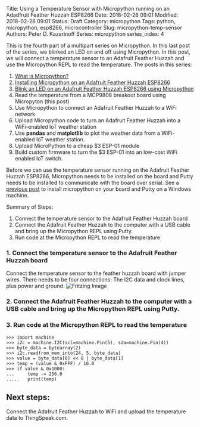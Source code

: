 Title: Using a Temperature Sensor with Micropython running on an Adadfruit Feather Huzzah ESP8266
Date: 2018-02-26 09:01
Modified: 2018-02-26 09:01
Status: Draft
Category: micropython
Tags: python, micropython, esp8266, microcontroller
Slug: micropython-temp-sensor
Authors: Peter D. Kazarinoff
Series: micropython
series_index: 4

This is the fourth part of a multipart series on Micropython. In this last post of the series, we blinked an LED on and off using Micropython. In this post, we will connect a temperature sensor to an Adafruit Feather Huzzah and use the Micropython REPL to read the temperature. The posts in this series:

1. [What is Micropython?]({filename}what_is_micropython.md)
2. [Installing Micropython on an Adafruit Feather Huzzah ESP8266]({filename}micropython_install.md)
3. [Blink an LED on an Adafruit Feather Huzzah ESP8266 using Micropython]({filename}micropython_REPL.md)
4. Read the temperature from a MCP9808 breakout board using Micropyton (this post)
5. Use Micropython to connect an Adafruit Feather Huzzah to a WiFi network
6. Upload Micropython code to turn an Adafruit Feather Huzzah into a WiFi-enabled IoT weather station
7. Use **pandas** and **matplotlib** to plot the weather data from a WiFi-enabled IoT weather station.
8. Upload MicroPython to a cheap $3 ESP-01 module
9. Build custom firmware to turn the $3 ESP-01 into an low-cost WiFi enabled IoT switch.

Before we can use the temperature sensor running on the Adafruit Feather Huzzah ESP8266, Micropython needs to be installed on the board and Putty needs to be installed to communicate with the board over serial. See a [previous post]({filename}micropython_install.md) to install micropython on your board and Putty on a Windows machine.

Summary of Steps:

1. Connect the temperature sensor to the Adafruit Feather Huzzah board
2. Connect the Adafruit Feather Huzzah to the computer with a USB cable and bring up the Micropython REPL using Putty. 
3. Run code at the Micropython REPL to read the temperature


### 1. Connect the temperature sensor to the Adafruit Feather Huzzah board

Connect the temperature sensor to the feather huzzah board with jumper wires. There needs to be four connections: The I2C data and clock lines, plus power and ground. 
![Fritzing Image]({filename}/posts/micropython/fritzing_image.png)

### 2. Connect the Adafruit Feather Huzzah to the computer with a USB cable and bring up the Micropython REPL using Putty.

### 3. Run code at the Micropython REPL to read the temperature

```
>>> import machine
>>> i2c = machine.I2C(scl=machine.Pin(5), sda=machine.Pin(4))
>>> byte_data = bytearray(2)
>>> i2c.readfrom_mem_into(24, 5, byte_data)
>>> value = byte_data[0] << 8 | byte_data[1]
>>> temp = (value & 0xFFF) / 16.0
>>> if value & 0x1000:
...     temp -= 256.0
.....   print(temp)
```

## Next steps:
Connect the Adafruit Feather Huzzah to WiFi and upload the temperature data to ThingSpeak.com.
